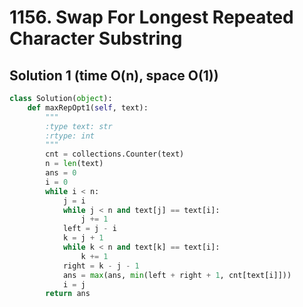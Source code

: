 # 1156. Swap For Longest Repeated Character Substring

## Solution 1 (time O(n), space O(1))

```python
class Solution(object):
    def maxRepOpt1(self, text):
        """
        :type text: str
        :rtype: int
        """
        cnt = collections.Counter(text)
        n = len(text)
        ans = 0
        i = 0
        while i < n:
            j = i
            while j < n and text[j] == text[i]:
                j += 1
            left = j - i
            k = j + 1
            while k < n and text[k] == text[i]:
                k += 1
            right = k - j - 1
            ans = max(ans, min(left + right + 1, cnt[text[i]]))
            i = j
        return ans
```

